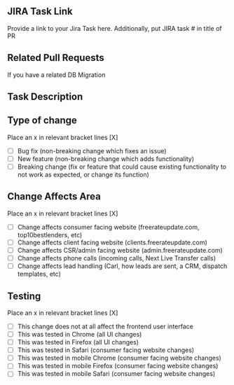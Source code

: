 ## JIRA Task Link
Provide a link to your Jira Task here. Additionally, put JIRA task # in title of PR

## Related Pull Requests
If you have a related DB Migration

## Task Description


## Type of change

Place an x in relevant bracket lines [X]

- [ ] Bug fix (non-breaking change which fixes an issue)
- [ ] New feature (non-breaking change which adds functionality)
- [ ] Breaking change (fix or feature that could cause existing functionality to not work as expected, or change its function)

## Change Affects Area

Place an x in relevant bracket lines [X]

- [ ] Change affects consumer facing website (freerateupdate.com, top10bestlenders, etc)
- [ ] Change affects client facing website (clients.freerateupdate.com)
- [ ] Change affects CSR/admin facing website (admin.freerateupdate.com)
- [ ] Change affects phone calls (incoming calls, Next Live Transfer calls)
- [ ] Change affects lead handling (Carl, how leads are sent, a CRM, dispatch templates, etc)

## Testing

Place an x in relevant bracket lines [X]
- [ ] This change does not at all affect the frontend user interface
- [ ] This was tested in Chrome (all UI changes)
- [ ] This was tested in Firefox (all UI changes)
- [ ] This was tested in Safari (consumer facing website changes)
- [ ] This was tested in mobile Chrome (consumer facing website changes)
- [ ] This was tested in mobile Firefox (consumer facing website changes)
- [ ] This was tested in mobile Safari (consumer facing website changes)
